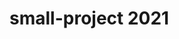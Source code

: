 <!-- Created  : Sunday, ‎August ‎1, ‎2021, ‏‎9:35:38 PM -->
<!-- Modified : Tuesday, ‎November ‎23, ‎2021, ‏‎2:20:21 AM -->
# small-project 2021
